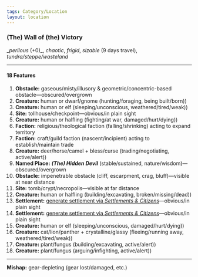 ```yaml
---
tags: Category/Location
layout: location
---
```

### (The) Wall of (the) Victory

__perilous_ (+0)_, _chaotic_, _frigid_, _sizable_ (9 days travel), _tundra/steppe/wasteland_  
  

---

#### 18 Features

1. **Obstacle:** gaseous/misty/illusory & geometric/concentric-based obstacle—obscured/overgrown  
2. **Creature:** human or dwarf/gnome (hunting/foraging, being built/born))  
3. **Creature:** human or elf (sleeping/unconscious, weathered/tired/weak))  
4. **Site:** tollhouse/checkpoint—obvious/in plain sight  
5. **Creature:** human or halfling (fighting/at war, damaged/hurt/dying))  
6. **Faction:** religious/theological faction (falling/shrinking) acting to expand territory  
7. **Faction:** craft/guild faction (nascent/incipient) acting to establish/maintain trade  
8. **Creature:** deer/horse/camel + bless/curse (trading/negotiating, active/alert))  
9. **Named Place:** **_(The) Hidden Devil_** (stable/sustained, nature/wisdom)—obscured/overgrown  
10. **Obstacle:** impenetrable obstacle (cliff, escarpment, crag, bluff)—visible at near distance  
11. **Site:** tomb/crypt/necropolis—visible at far distance  
12. **Creature:** human or halfling (building/excavating, broken/missing/dead))  
13. **Settlement:** [generate settlement via _Settlements & Citizens_](https://perchance.org/freebooters-on-the-frontier-2e-settlements-and-citizens-generator)—obvious/in plain sight  
14. **Settlement:** [generate settlement via _Settlements & Citizens_](https://perchance.org/freebooters-on-the-frontier-2e-settlements-and-citizens-generator)—obvious/in plain sight  
15. **Creature:** human or elf (sleeping/unconscious, damaged/hurt/dying))  
16. **Creature:** cat/lion/panther + crystalline/glassy (fleeing/running away, weathered/tired/weak))  
17. **Creature:** plant/fungus (building/excavating, active/alert))  
18. **Creature:** plant/fungus (arguing/infighting, active/alert))  
  

---

  
**Mishap:** gear-depleting (gear lost/damaged, etc.)